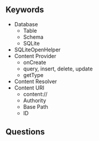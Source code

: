 ## Keywords
- Database
  - Table
  - Schema
  - SQLite
- SQLiteOpenHelper
- Content Provider
  - onCreate
  - query, insert, delete, update
  - getType
- Content Resolver
- Content URI
  - content://
  - Authority
  - Base Path
  - ID

## Questions